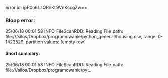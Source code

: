 error id: ipP0o6LzQRnKt9VnKccgZw==
### Bloop error:

25/06/18 00:01:58 INFO FileScanRDD: Reading File path: file://<HOME>/silos/Dropbox/programowanie/python_general/housing.csv, range: 0-1423529, partition values: [empty row]
#### Short summary: 

25/06/18 00:01:58 INFO FileScanRDD: Reading File path: file://<HOME>/silos/Dropbox/programowanie/pyt...